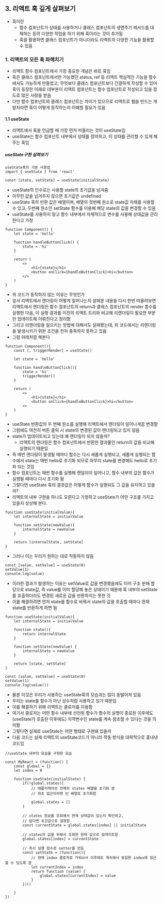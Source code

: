 ## 3. 리액트 훅 깊게 살펴보기
- 훅이란
  - 함수 컴포넌트가 상태를 사용하거나 클래스 컴포넌트의 생명주기 메서드를 대체하는 등의 다양한 작업을 하기 위해 훅이라는 것이 추가됨
  - 훅을 활용하면 클래스 컴포넌트가 아니더라도 리액트의 다양한 기능을 활용할 수 있음

### 1. 리액트의 모든 훅 파헤치기
- 리액트 함수 컴포넌트에서 가장 중요한 개념은 바로 훅임
- 훅은 클래스 컴포넌트에서만 가능했던 status, ref 등 리액트 핵심적인 기능을 함수에서도 가능하게 만들었고, 무엇보다 클래스 컴포넌트보다 간결하게 작성할 수 있어 훅이 등장한 이래로 대부분이 리액트 컴포넌트는 함수 컴포넌트로 작성되고 있을 정도로 많은 사랑을 받음
- 다만 함수 컴포넌트와 클래스 컴포넌트는 차이가 있으므로 리액트로 웹을 만드는 개발자라면 훅이 어떻게 동작하는지 이해할 필요가 있음

#### 1.1 useState
- 리액트에서 훅을 언급할 때 가장 먼저 떠올리는 것이 useState임
- useState는 함수 컴포넌트 내부에서 상태를 정의하고, 이 상태를 관리할 수 있게 해주는 훅임

##### useState구현 살펴보기
```
useState훅의 기본 사용법
import { useState } from 'react'

const [state, setState] = useState(initialState)
```
- useState의 인수로는 사용할 state의 초기값을 넘겨줌
- 아무런 값을 넘겨주지 않으면 초기값은 undefined
- useState 훅의 반환 값은 배열이며, 배열의 첫번째 원소로 state값 자체를 사용할 수 있고, 두번째 원소인 setState 함수를 이용해 해당 state의 값을 변경할 수 있음
- useState를 사용하지 않고 함수 내부에서 자체적으로 변수를 사용해 상태값을 관리한다고 가정

```
function Component() {
    let state = 'hello'

    function handleButtonClick() {
        state = 'hi'
    }

    return (
        <>
            <h1>{state}</h1>
            <button onClick={handleButtonClick}>hi</button>
        </>
    )
}
```
- 위 코드가 동작하지 않는 이유는 무엇인가
- 앞서 리액트에서 렌더링이 어떻게 일어나는지 살펴본 내용을 다시 한번 떠올려보면 리액트에서 렌더링은 함수 컴포넌트의 return과 클래스 컴포넌트의 render 함수를 실행한 다음, 이 실행 결과를 이전의 리액트 트리와 비교해 리렌더링이 필요한 부분만 업데이트해 이뤄진다고 정리함
- 그리고 리렌더링을 일으키는 방법에 대해서도 살펴봤는데, 위 코드에서는 리렌더링을 발생시키기 위한 조건을 전혀 충족하지 못하고 있음
- 그럼 아래처럼 해본다

```
function Component(){
    const [, triggerRender] = useState()

    let state = 'hello'

    function handleButtonClick(){
        state = 'hi'
        triggerRender()
    }

    return (
        <>
            <h1>{state}</h1>
            <button onClick={handleButtonClick}>hi</button>
        <>
    )
}
```
- useState 반환값의 두 번째 원소를 실행해 리액트에서 렌더링이 일어나게끔 변경함
- 그럼에도 여전히 버튼 클릭 시 state의 변경된 값이 렌더링되고 있지 않음
- state가 업데이트되고 있는데 왜 렌더링이 되지 않을까?
  - 리액트의 렌더링은 함수 컴포넌트에서 반환한 결과물인 return의 값을 비교해 실행되기 때문임
- 즉 매번 렌더링이 발생될 때마다 함수는 다시 새롭게 실행되고, 새롭게 실행되는 함수에서 state는 매번 hello로 초기화 되므로 아무리 state를 변경해도 hello로 초기화 되는 것임
- 함수 컴포넌트는 매번 함수를 실행해 렌덜이이 일어나고, 함수 내부의 값은 함수가 실행될 때마다 다시 초기화 돰
- 그렇다면 useState 훅의 결괏값은 어떻게 함수가 실행되도 그 값을 유지하고 있을까?
- 리액트의 내부 구현을 하나도 모른다고 가정하고 useState가 어떤 구조를 가지고 있을지 상상해 본다.
```
function useState(initialValue){
    let internalState = initialValue

    function setState(newValue){
        internalState = newValue
    }

    return [internalState, setState]
}
```
- 그러나 이는 우리가 원하는 대로 작동하지 않음
```
const [value, setValue] = useState(0)
setValue(1)
console.log(value)
```

- 이러한 결과가 발생하는 이유는 setValue로 값을 변경했음에도 이미 구조 분해 할당으로 state값, 즉 value를 이미 할당해 놓은 상태이기 때문에 훅 내부의 setState를 호출하더라도 변경된 새로운 값을 반환하지는 못한 것
- 이를 해결하려면 먼저 state를 함수로 바꿔서 state의 값을 호출할 때마다 현재 state를 반환하게 하면 됨

```
function useState(initialValue){
    let internalState = initialValue

    function state(){
        return internalState
    }

    function setState(newValue) {
        internalState = newValue
    }

    return [state, setState]
}

const [value, setValue] = useState(0)
setValue(1)
console.log(value())
```
- 물론 이것은 우리가 사용하는 useState훅의 모습과는 많이 동떨어져 있음
- 우리는 state를 함수가 아닌 상수처럼 사용하고 있기 때문임
- 이를 해결하기 위해 리액트는 클로저를 이용함
- 여기서 클로저는 어떤 함수 내부에 선언된 함수가 함수의 실행이 종료된 이후에도 (useState가 호출된 이후에도) 지역변수인 state를 계속 참조할 수 있다는 것을 의미함
- 그렇다면 실제로 useState는 어떤 형태로 구현돼 있을까
- 다음 코드는 실제 리액트의 useState코드가 아니라 작동 방식을 대략적으로 흉내낸 코드임

```
//useState 내부의 모습을 구현한 모습

const MyReact = (function() {
    const global = {}
    let index = 0

    function useState(initialState) {
        if(!global.states){
            // 애플리케이션 전체의 states 배열을 초기화 함
            // 최초 접근이라면 빈 배열로 초기화함

            global.states = []
        }

        // states 정보를 조회해서 현재 상태값이 있는지 확인하고,
        // 없다면 초깃값으로 설정함.
        const currentState = global.states[index] || initialState

        // states의 값을 위해서 조회한 현재 값으로 업데이트함
        global.states[index] = currentState

        // 즉시 실행 함수로 setter를 만듬
        const setState = (function(){
            // 현재 index 클로저로 가둬놔서 이후에도 계속해서 동일한 index에 접근할 수 있도록 함
            let currentIndex = index
            return function (value) {
                global.states[currentIndex] = value
            }
        })()

    }
})


```